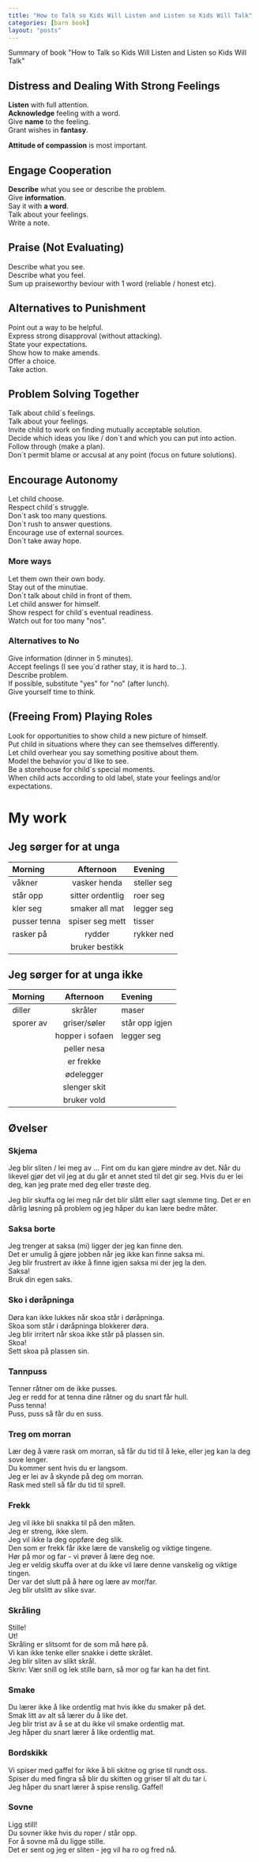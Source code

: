 ```yaml
---
title: "How to Talk so Kids Will Listen and Listen so Kids Will Talk"
categories: [barn book]
layout: "posts"
---
```


Summary of book "How to Talk so Kids Will Listen and Listen so Kids Will Talk"

## Distress and Dealing With Strong Feelings
**Listen** with full attention.  
**Acknowledge** feeling with a word.  
Give **name** to the feeling.  
Grant wishes in **fantasy**.  

**Attitude of compassion** is most important.

## Engage Cooperation
**Describe** what you see or describe the problem.  
Give **information**.  
Say it with **a word**.  
Talk about your feelings.  
Write a note.  

## Praise (Not Evaluating)
Describe what you see.  
Describe what you feel.  
Sum up praiseworthy beviour with 1 word (reliable / honest etc).  

## Alternatives to Punishment
Point out a way to be helpful.  
Express strong disapproval (without attacking).  
State your expectations.  
Show how to make amends.  
Offer a choice.  
Take action.  

## Problem Solving Together
Talk about child´s feelings.  
Talk about your feelings.  
Invite child to work on finding mutually acceptable solution.  
Decide which ideas you like / don´t and which you can put into action.  
Follow through (make a plan).  
Don´t permit blame or accusal at any point (focus on future solutions).  

## Encourage Autonomy
Let child choose.  
Respect child´s struggle.  
Don´t ask too many questions.  
Don´t rush to answer questions.  
Encourage use of external sources.  
Don´t take away hope.  

### More ways
Let them own their own body.  
Stay out of the minutiae.  
Don´t talk about child in front of them.  
Let child answer for himself.  
Show respect for child´s eventual readiness.  
Watch out for too many "nos".  

### Alternatives to No
Give information (dinner in 5 minutes).  
Accept feelings (I see you´d rather stay, it is hard to...).  
Describe problem.  
If possible, substitute "yes" for "no" (after lunch).  
Give yourself time to think.  

## (Freeing From) Playing Roles
Look for opportunities to show child a new picture of himself.  
Put child in situations where they can see themselves differently.  
Let child overhear you say something positive about them.  
Model the behavior you´d like to see.  
Be a storehouse for child´s special moments.  
When child acts  according to old label, state your feelings and/or expectations.  

# My work
## Jeg sørger for at unga
| Morning        | Afternoon          | Evening      |
|:---------------|:------------------:|:-------------|
| våkner         | vasker henda       | steller seg  |
| står opp       | sitter ordentlig   | roer seg     |
| kler seg       | smaker all mat     | legger seg   |
| pusser tenna   | spiser seg mett    | tisser       |
| rasker på      | rydder             | rykker ned   |
|                | bruker bestikk     |              |

## Jeg sørger for at unga ikke
| Morning        | Afternoon       | Evening        |
|:---------------|:---------------:|:---------------|
| diller         | skråler         | maser          |
| sporer av      | griser/søler    | står opp igjen |
|                | hopper i sofaen | legger seg     |
|                | peller nesa     |                |
|                | er frekke       |                |
|                | ødelegger       |                |
|                | slenger skit    |                |
|                | bruker vold     |                |


## Øvelser
### Skjema
Jeg blir sliten / lei meg av ... Fint om du kan gjøre mindre av det. Når du likevel gjør det vil jeg at du går et annet sted til det gir seg. Hvis du er lei deg, kan jeg prate med deg eller trøste deg.  

Jeg blir skuffa og lei meg når det blir slått eller sagt slemme ting. Det er en dårlig løsning på problem og jeg håper du kan lære bedre måter.  

### Saksa borte
Jeg trenger at saksa (mi) ligger der jeg kan finne den.  
Det er umulig å gjøre jobben når jeg ikke kan finne saksa mi.  
Jeg blir frustrert av ikke å finne igjen saksa mi der jeg la den.  
Saksa!  
Bruk din egen saks.

### Sko i døråpninga
Døra kan ikke lukkes når skoa står i døråpninga.  
Skoa som står i døråpninga blokkerer døra.  
Jeg blir irritert når skoa ikke står på plassen sin.  
Skoa!  
Sett skoa på plassen sin.  

### Tannpuss
Tenner råtner om de ikke pusses.  
Jeg er redd for at tenna dine råtner og du snart får hull.  
Puss tenna!  
Puss, puss så får du en suss.  

### Treg om morran
Lær deg å være rask om morran, så får du tid til å leke, eller jeg kan la deg sove lenger.  
Du kommer sent hvis du er langsom.  
Jeg er lei av å skynde på deg om morran.  
Rask med stell så får du tid til sprell.  

### Frekk
Jeg vil ikke bli snakka til på den måten.  
Jeg er streng, ikke slem.  
Jeg vil ikke la deg oppføre deg slik.  
Den som er frekk får ikke lære de vanskelig og viktige tingene.  
Hør på mor og far - vi prøver å lære deg noe.  
Jeg er veldig skuffa over at du ikke vil lære denne vanskelig og viktige tingen.  
Der var det slutt på å høre og lære av mor/far.  
Jeg blir utslitt av slike svar.  

### Skråling
Stille!  
Ut!  
Skråling er slitsomt for de som må høre på.  
Vi kan ikke tenke eller snakke i dette skrålet.  
Jeg blir sliten av slikt skrål.  
Skriv: Vær snill og lek stille barn, så mor og far kan ha det fint.  

### Smake
Du lærer ikke å like ordentlig mat hvis ikke du smaker på det.  
Smak litt av alt så lærer du å like det.  
Jeg blir trist av å se at du ikke vil smake ordentlig mat.  
Jeg håper du snart lærer å like ordentlig mat.

### Bordskikk
Vi spiser med gaffel for ikke å bli skitne og grise til rundt oss.  
Spiser du med fingra så blir du skitten og griser til alt du tar i.  
Jeg håper du snart lærer å spise renslig.
Gaffel!  

### Sovne
Ligg still!  
Du sovner ikke hvis du roper / står opp.  
For å sovne må du ligge stille.  
Det er sent og jeg er sliten - jeg vil ha ro og fred nå.

